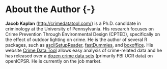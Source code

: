 
# About the Author {-}

**Jacob Kaplan** (<http://crimedatatool.com/>) is a Ph.D. candidate in criminology at the University of Pennsylvania. His research focuses on Crime Prevention Through Environmental Design (CPTED), specifically on the effect of outdoor lighting on crime. He is the author of several R packages, such as [asciiSetupReader](https://jacobkap.github.io/asciiSetupReader/), [fastDummies](https://jacobkap.github.io/fastDummies/), and [boxoffice](https://jacobkap.github.io/boxoffice/). His website [Crime Data Tool](http://crimedatatool.com/) allows easy analysis of crime-related data and he has released over a [dozen crime data sets](http://crimedatatool.com/data.html) (primarily FBI UCR data) on openICPSR. He is currently on the job market.
